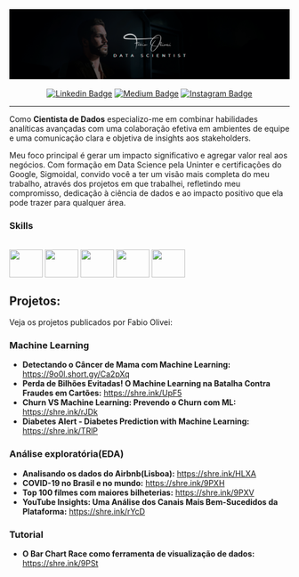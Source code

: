 <img src="https://github.com/fabioolivei/Fabio_Olivei_Data_Sciense/blob/main/FABIO-OLIVEI-%20Banner.png" alt="👋 Hi there! I'm Fabio Olivei" title="👋 Hi there! I'm Fabio Olivei"/>

<div align="center">
  
  [![Linkedin Badge](https://img.shields.io/badge/LinkedIn-0077B5?style=flat-square&logo=Linkedin&logoColor=white&link=https://www.linkedin.com/in/fabioolivei/)](https://www.linkedin.com/in/fabioolivei/)
  [![Medium Badge](https://img.shields.io/badge/Medium-000000?style=flat-square&logo=medium&logoColor=white)](https://medium.com/@fabioolivei)
  [![Instagram Badge](https://img.shields.io/badge/Instagram-E4404F?style=flat-square&logo=instagram&logoColor=white)](https://www.instagram.com/fabioolivei/)

  
</div>

---

<p align="left">
Como  <strong>Cientista de Dados</strong> especializo-me em combinar habilidades analíticas avançadas com uma colaboração efetiva em ambientes de equipe e uma comunicação clara e objetiva de insights aos stakeholders. 
  
Meu foco principal é gerar um impacto significativo e agregar valor real aos negócios. Com formação em Data Science pela Uninter e certificações do Google, Sigmoidal, convido você a ter um visão mais completa do meu trabalho, através dos projetos em que trabalhei, refletindo meu compromisso, dedicação à ciência de dados e ao impacto positivo que ela pode trazer para qualquer área.
</p>


### Skills  

<div style="display: inline_block"><br>
  <img align="center" height="50" width="60" src="https://cdn.jsdelivr.net/gh/devicons/devicon/icons/python/python-original.svg" />
  <img align="center" height="50" width="60" src="https://cdn.jsdelivr.net/gh/devicons/devicon/icons/mysql/mysql-original-wordmark.svg" />
  <img align="center" height="50" width="60" src="https://cdn.jsdelivr.net/gh/devicons/devicon/icons/git/git-original.svg" />
  <img align="center" height="50" width="60" src="https://cdn.jsdelivr.net/gh/devicons/devicon/icons/jupyter/jupyter-original-wordmark.svg" />
  <img align="center" height="50" width="60" src="https://raw.githubusercontent.com/microsoft/PowerBI-Icons/2bf1c982fb24528eee1559a96a25eb534c175cfd/SVG/Power-BI.svg" />
          
</div>


## Projetos:
Veja os projetos publicados por Fabio Olivei:

### Machine Learning

* **Detectando o Câncer de Mama com Machine Learning:** https://9o0l.short.gy/Ca2pXq
* **Perda de Bilhões Evitadas! O Machine Learning na Batalha Contra Fraudes em Cartões:** https://shre.ink/UpF5
* **Churn VS Machine Learning: Prevendo o Churn com ML:** https://shre.ink/rJDk
* **Diabetes Alert - Diabetes Prediction with Machine Learning:** https://shre.ink/TRlP
  
### Análise exploratória(EDA)  
* **Analisando os dados do Airbnb(Lisboa):** https://shre.ink/HLXA
* **COVID-19 no Brasil e no mundo:**  https://shre.ink/9PXH
* **Top 100 filmes com maiores bilheterias:** https://shre.ink/9PXV
* **YouTube Insights: Uma Análise dos Canais Mais Bem-Sucedidos da Plataforma:** https://shre.ink/rYcD

### Tutorial
* **O Bar Chart Race como ferramenta de visualização de dados:** https://shre.ink/9PSt
